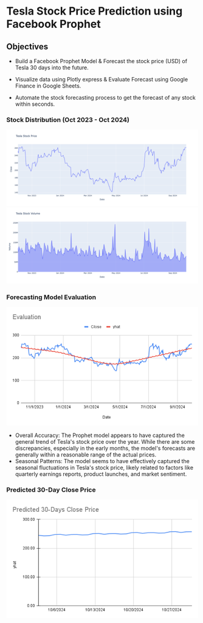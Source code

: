 # Tesla Stock Price Prediction using Facebook Prophet

## Objectives
- Build a Facebook Prophet Model & Forecast the stock price (USD) of Tesla 30 days into the future.

- Visualize data using Plotly express & Evaluate Forecast using Google Finance in Google Sheets.

- Automate the stock forecasting process to get the forecast of any stock within seconds.

### Stock Distribution (Oct 2023 - Oct 2024)
<img src="tesla_stock_price.png">
<img src="tesla_stock_volume.png">

### Forecasting Model Evaluation
<img src="Evaluation.png">

- Overall Accuracy: The Prophet model appears to have captured the general trend of Tesla's stock price over the year. While there are some discrepancies, especially in the early months, the model's forecasts are generally within a reasonable range of the actual prices.
- Seasonal Patterns: The model seems to have effectively captured the seasonal fluctuations in Tesla's stock price, likely related to factors like quarterly earnings reports, product launches, and market sentiment.

### Predicted 30-Day Close Price
<img src="Predicted 30-Days Close Price.png">
